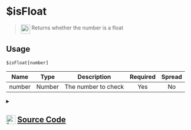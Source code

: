 # $isFloat
> <img align="top" src="https://upload.wikimedia.org/wikipedia/commons/thumb/e/e4/Infobox_info_icon.svg/160px-Infobox_info_icon.svg.png?20150409153300" alt="image" width="25" height="auto"> Returns whether the number is a float
## Usage
```
$isFloat[number]
```
| Name | Type | Description | Required | Spread
| :---: | :---: | :---: | :---: | :---: |
number | Number | The number to check | Yes | No
<details>
<summary>
    
## <img align="top" src="https://cdn4.iconfinder.com/data/icons/iconsimple-logotypes/512/github-512.png" alt="image" width="25" height="auto">  [Source Code](https://github.com/tryforge/ForgeScript-V2/blob/main/src/native/isFloat.ts)
    
</summary>
    
```ts
import { ArgType, NativeFunction, Return } from "../structures"

export default new NativeFunction({
    name: "$isFloat",
    version: "1.0.0",
    description: "Returns whether the number is a float",
    unwrap: true,
    args: [
        {
            name: "number",
            description: "The number to check",
            required: true,
            rest: false,
            type: ArgType.Number,
        },
    ],
    brackets: true,
    execute(_, [n]) {
        return this.success(n % 1 !== 0)
    },
})

```
    
</details>